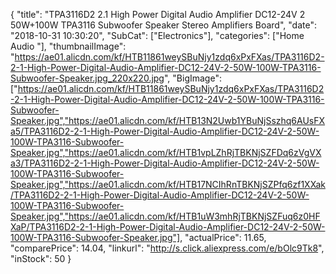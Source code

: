 {
	"title": "TPA3116D2 2.1 High Power Digital Audio Amplifier DC12-24V 2 50W+100W TPA3116 Subwoofer Speaker Stereo Amplifiers Board",
	"date": "2018-10-31 10:30:20",
	"SubCat": ["Electronics"],
	"categories": ["Home Audio "],
	"thumbnailImage": "https://ae01.alicdn.com/kf/HTB11861weySBuNjy1zdq6xPxFXas/TPA3116D2-2-1-High-Power-Digital-Audio-Amplifier-DC12-24V-2-50W-100W-TPA3116-Subwoofer-Speaker.jpg_220x220.jpg",
	"BigImage": ["https://ae01.alicdn.com/kf/HTB11861weySBuNjy1zdq6xPxFXas/TPA3116D2-2-1-High-Power-Digital-Audio-Amplifier-DC12-24V-2-50W-100W-TPA3116-Subwoofer-Speaker.jpg","https://ae01.alicdn.com/kf/HTB13N2Uwb1YBuNjSszhq6AUsFXa5/TPA3116D2-2-1-High-Power-Digital-Audio-Amplifier-DC12-24V-2-50W-100W-TPA3116-Subwoofer-Speaker.jpg","https://ae01.alicdn.com/kf/HTB1vpLZhRjTBKNjSZFDq6zVgVXa3/TPA3116D2-2-1-High-Power-Digital-Audio-Amplifier-DC12-24V-2-50W-100W-TPA3116-Subwoofer-Speaker.jpg","https://ae01.alicdn.com/kf/HTB17NCIhRnTBKNjSZPfq6zf1XXak/TPA3116D2-2-1-High-Power-Digital-Audio-Amplifier-DC12-24V-2-50W-100W-TPA3116-Subwoofer-Speaker.jpg","https://ae01.alicdn.com/kf/HTB1uW3mhRjTBKNjSZFuq6z0HFXaP/TPA3116D2-2-1-High-Power-Digital-Audio-Amplifier-DC12-24V-2-50W-100W-TPA3116-Subwoofer-Speaker.jpg"],
	"actualPrice": 11.65,
	"comparePrice": 14.04,
	"linkurl": "http://s.click.aliexpress.com/e/bOlc9Tk8",
	"inStock": 50
}
